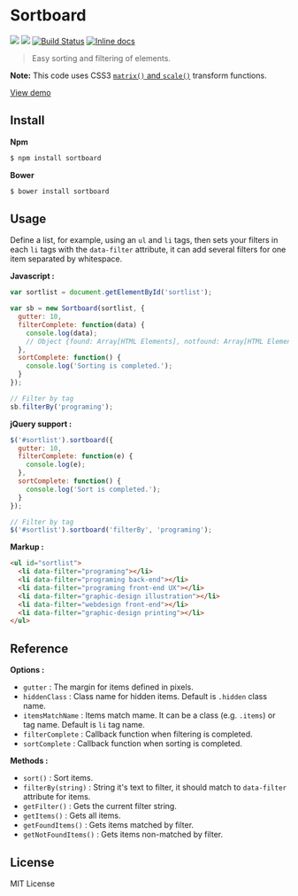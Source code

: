 # Sortboard 
[![](https://img.shields.io/bower/v/sortboard.svg?style=flat-square)](https://github.com/quintana-dev/sortboard#install) [![](https://img.shields.io/npm/v/sortboard.svg?style=flat-square)](https://github.com/quintana-dev/sortboard) [![Build Status](http://img.shields.io/travis/quintana-dev/sortboard.svg?style=flat-square)](https://travis-ci.org/quintana-dev/sortboard) [![Inline docs](http://inch-ci.org/github/quintana-dev/sortboard.svg?branch=master&style=flat-square)](http://inch-ci.org/github/quintana-dev/sortboard)

> Easy sorting and filtering of elements.

**Note:** This code uses CSS3 [`matrix()` and `scale()`](http://www.w3.org/TR/2011/WD-css3-2d-transforms-20111215/) transform functions.

[View demo](http://goo.gl/RnaQWi)

## Install

**Npm**

```sh
$ npm install sortboard
```

**Bower**

```sh
$ bower install sortboard
```

## Usage

Define a list, for example, using an `ul` and `li` tags, then sets your filters in each `li` tags with the `data-filter` attribute, it can add several filters for one item separated by whitespace.

**Javascript :**

```js
var sortlist = document.getElementById('sortlist');

var sb = new Sortboard(sortlist, {
  gutter: 10,
  filterComplete: function(data) {
    console.log(data);
    // Object {found: Array[HTML Elements], notfound: Array[HTML Elements]
  },
  sortComplete: function() {
    console.log('Sorting is completed.');
  }
});

// Filter by tag
sb.filterBy('programing');

```

**jQuery support :**

```js
$('#sortlist').sortboard({
  gutter: 10,
  filterComplete: function(e) {
    console.log(e);
  },
  sortComplete: function() {
    console.log('Sort is completed.');
  }
});

// Filter by tag
$('#sortlist').sortboard('filterBy', 'programing');

```

**Markup :**

```html
<ul id="sortlist">
  <li data-filter="programing"></li>
  <li data-filter="programing back-end"></li>
  <li data-filter="programing front-end UX"></li>
  <li data-filter="graphic-design illustration"></li>
  <li data-filter="webdesign front-end"></li>
  <li data-filter="graphic-design printing"></li>
</ul>
```

## Reference
**Options :**

  * `gutter` : The margin for items defined in pixels.
  * `hiddenClass` : Class name for hidden items. Default is `.hidden` class name.
  * `itemsMatchName` : Items match mame. It can be a class (e.g. `.items`) or tag name. Default is `li` tag name.
  * `filterComplete` : Callback function when filtering is completed.
  * `sortComplete` : Callback function when sorting is completed.

**Methods :**

  * `sort()` : Sort items.
  * `filterBy(string)` : String it's text to filter, it should match to `data-filter` attribute for items.
  * `getFilter()` : Gets the current filter string.
  * `getItems()` : Gets all items.
  * `getFoundItems()` : Gets items matched by filter.
  * `getNotFoundItems()` : Gets items non-matched by filter.

## License
MIT License
